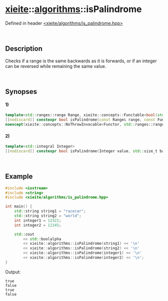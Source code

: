 # [xieite](../../xieite.md)\:\:[algorithms](../../algorithms.md)\:\:isPalindrome
Defined in header [<xieite/algorithms/is_palindrome.hpp>](../../../include/xieite/algorithms/is_palindrome.hpp)

&nbsp;

## Description
Checks if a range is the same backwards as it is forwards, or if an integer can be reversed while remaining the same value.

&nbsp;

## Synopses
#### 1)
```cpp
template<std::ranges::range Range, xieite::concepts::Functable<bool(std::ranges::range_value_t<Range>, std::ranges::range_value_t<Range>)> Functor = std::ranges::equal_to>
[[nodiscard]] constexpr bool isPalindrome(const Range& range, const Functor& comparator = Functor())
noexcept(xieite::concepts::NoThrowInvocable<Functor, std::ranges::range_value_t<Range>, std::ranges::range_value_t<Range>>);
```
#### 2)
```cpp
template<std::integral Integer>
[[nodiscard]] constexpr bool isPalindrome(Integer value, std::size_t base = 10) noexcept;
```

&nbsp;

## Example
```cpp
#include <iostream>
#include <string>
#include <xieite/algorithms/is_palindrome.hpp>

int main() {
    std::string string1 = "racecar";
    std::string string2 = "world";
    int integer1 = 12321;
    int integer2 = 12345;

    std::cout
        << std::boolalpha
        << xieite::algorithms::isPalindrome(string1) << '\n'
        << xieite::algorithms::isPalindrome(string2) << '\n'
        << xieite::algorithms::isPalindrome(integer1) << '\n'
        << xieite::algorithms::isPalindrome(integer2) << '\n';
}
```
Output:
```
true
false
true
false
```
